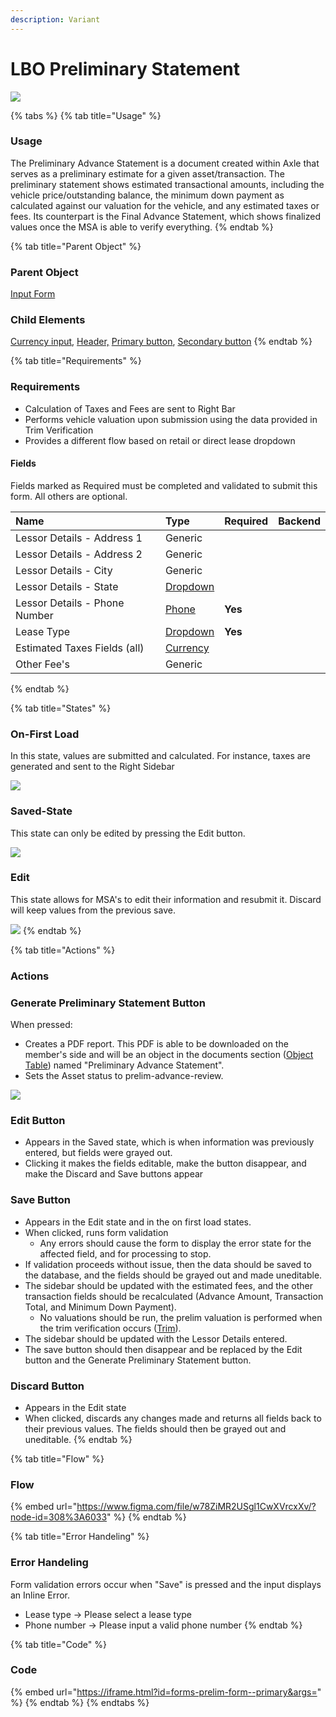 ```yaml
---
description: Variant
---
```


# LBO Preliminary Statement

![](../../../.gitbook/assets/prelimanary-statement.png)

{% tabs %}
{% tab title="Usage" %}
### **Usage**

The Preliminary Advance Statement is a document created within Axle that serves as a preliminary estimate for a given asset/transaction. The preliminary statement shows estimated transactional amounts, including the vehicle price/outstanding balance, the minimum down payment as calculated against our valuation for the vehicle, and any estimated taxes or fees. Its counterpart is the Final Advance Statement, which shows finalized values once the MSA is able to verify everything.
{% endtab %}

{% tab title="Parent Object" %}
### **Parent Object**

[Input Form](../../../ingredients/form/)

### Child Elements

[Currency input](../../../ingredients/input/currency-input.md), [Header,](../../header/) [Primary button](../../../ingredients/button/), [Secondary button](../../../ingredients/button/secondary-button.md)
{% endtab %}

{% tab title="Requirements" %}
### Requirements

* Calculation of Taxes and Fees are sent to Right Bar
* Performs vehicle valuation upon submission using the data provided in Trim Verification
* Provides a different flow based on retail or direct lease dropdown

#### Fields

Fields marked as Required must be completed and validated to submit this form. All others are optional.

| Name | Type | Required | Backend |
| :--- | :--- | :--- | :--- |
| Lessor Details - Address 1 | Generic |  |  |
| Lessor Details - Address 2 | Generic |  |  |
| Lessor Details - City | Generic |  |  |
| Lessor Details - State | [Dropdown](../../../ingredients/dropdown/) |  |  |
| Lessor Details - Phone Number | [Phone](../../../ingredients/input/phone-number.md) | **Yes** |  |
| Lease Type | [Dropdown](../../../ingredients/dropdown/) | **Yes** |  |
| Estimated Taxes Fields \(all\) | [Currency](../../../ingredients/input/currency-input.md) |  |  |
| Other Fee's | Generic |  |  |
{% endtab %}

{% tab title="States" %}
### On-First Load

In this state, values are submitted and calculated. For instance, taxes are generated and sent to the Right Sidebar

![](../../../.gitbook/assets/preliminary-statement-on-load.png)

### Saved-State

This state can only be edited by pressing the Edit button.

![](../../../.gitbook/assets/lbo-preliminary-save.png)

### Edit

This state allows for MSA's to edit their information and resubmit it. Discard will keep values from the previous save.

![](../../../.gitbook/assets/preliminary-statement-edit.png)
{% endtab %}

{% tab title="Actions" %}
### Actions

### Generate Preliminary Statement Button

When pressed:

* Creates a PDF report. This PDF is able to be downloaded on the member's side and will be an object in the documents section \([Object Table](../../../ingredients/task-tables/object-table.md)\) named "Preliminary Advance Statement". 
* Sets the Asset status to prelim-advance-review.

![](../../../.gitbook/assets/generate-prelim%20%281%29.png)

### Edit Button

* Appears in the Saved state, which is when information was previously entered, but fields were grayed out.
* Clicking it makes the fields editable, make the button disappear, and make the Discard and Save buttons appear

### Save Button

* Appears in the Edit state and in the on first load states.
* When clicked, runs form validation
  * Any errors should cause the form to display the error state for the affected field, and for processing to stop.
* If validation proceeds without issue, then the data should be saved to the database, and the fields should be grayed out and made uneditable.
* The sidebar should be updated with the estimated fees, and the other transaction fields should be recalculated \(Advance Amount, Transaction Total, and Minimum Down Payment\).
  * No valuations should be run, the prelim valuation is performed when the trim verification occurs \([Trim](../../table-receipe/task-table-templates/trim.md)\).
* The sidebar should be updated with the Lessor Details entered.
* The save button should then disappear and be replaced by the Edit button and the Generate Preliminary Statement button.

### Discard Button

* Appears in the Edit state
* When clicked, discards any changes made and returns all fields back to their previous values. The fields should then be grayed out and uneditable.
{% endtab %}

{% tab title="Flow" %}
### Flow

{% embed url="https://www.figma.com/file/w78ZiMR2USgl1CwXVrcxXv/?node-id=308%3A6033" %}
{% endtab %}

{% tab title="Error Handeling" %}
### Error Handeling

Form validation errors occur when "Save" is pressed and the input displays an Inline Error. 

* Lease type -&gt; Please select a lease type
* Phone number -&gt; Please input a valid phone number
{% endtab %}

{% tab title="Code" %}
### Code

{% embed url="https://iframe.html?id=forms-prelim-form--primary&args=" %}
{% endtab %}
{% endtabs %}





